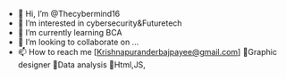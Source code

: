 - 👋 Hi, I’m @Thecybermind16
- 👀 I’m interested in cybersecurity&Futuretech
- 🌱 I’m currently learning BCA
- 💞️ I’m looking to collaborate on ...
- 📫 How to reach me [Krishnapuranderbajpayee@gmail.com]
<ACHIEVEMENTS>📍Graphic designer 
              📍Data analysis 
              📍Html,JS,
  

<!---
Thecybermind16/Thecybermind16 is a ✨ special ✨ repository because its `README.md` (this file) appears on your GitHub profile.
You can click the Preview link to take a look at your changes.
--->
